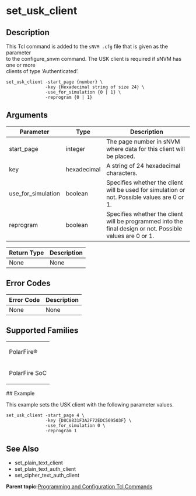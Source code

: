 # set\_usk\_client

## Description

This Tcl command is added to the `sNVM .cfg` file that is given as the parameter<br /> to the configure\_snvm command. The USK client is required if sNVM has one or more<br /> clients of type ‘Authenticated’.

```
set_usk_client -start_page {number} \
               -key {Hexadecimal string of size 24} \
               -use_for_simulation {0 | 1} \
               -reprogram {0 | 1}
```

## Arguments

|Parameter|Type|Description|
|---------|----|-----------|
|start\_page|integer|The page number in sNVM where data for this client will be placed.|
|key|hexadecimal|A string of 24 hexadecimal characters.|
|use\_for\_simulation|boolean|Specifies whether the client will be used for simulation or not. Possible values are 0 or 1.|
|reprogram|boolean|Specifies whether the client will be programmed into the final design or not. Possible values are 0 or 1.|

|Return Type|Description|
|-----------|-----------|
|None|None|

## Error Codes

|Error Code|Description|
|----------|-----------|
|None|None|

## Supported Families

<table id="GUID-7CBAF7E9-CFA1-4F51-91E4-0E8C51B8766F"><tbody><tr><td>

PolarFire®

</td></tr><tr><td>

PolarFire SoC

</td></tr></tbody>
</table>## Example

This example sets the USK client with the following parameter values.

```
set_usk_client -start_page 4 \
               -key {D8C8831F3A2F72EDC569503F} \
               -use_for_simulation 0 \
               -reprogram 1
```

## See Also

-   set\_plain\_text\_client
-   set\_plain\_text\_auth\_client
-   set\_cipher\_text\_auth\_client

**Parent topic:**[Programming and Configuration Tcl Commands](GUID-B021E93C-650D-42F1-B90A-AE43EE93E641.md)

